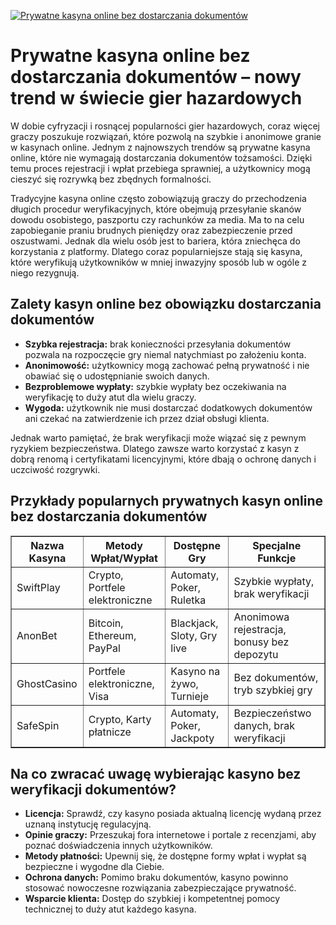 [![Prywatne kasyna online bez dostarczania dokumentów](https://123-caf.pages.dev/gitsignup.png)](https://vrmoo.ru/Bt82HjjY)

<h1>Prywatne kasyna online bez dostarczania dokumentów – nowy trend w świecie gier hazardowych</h1> <p>W dobie cyfryzacji i rosnącej popularności gier hazardowych, coraz więcej graczy poszukuje rozwiązań, które pozwolą na szybkie i anonimowe granie w kasynach online. Jednym z najnowszych trendów są prywatne kasyna online, które nie wymagają dostarczania dokumentów tożsamości. Dzięki temu proces rejestracji i wpłat przebiega sprawniej, a użytkownicy mogą cieszyć się rozrywką bez zbędnych formalności.</p>  <p>Tradycyjne kasyna online często zobowiązują graczy do przechodzenia długich procedur weryfikacyjnych, które obejmują przesyłanie skanów dowodu osobistego, paszportu czy rachunków za media. Ma to na celu zapobieganie praniu brudnych pieniędzy oraz zabezpieczenie przed oszustwami. Jednak dla wielu osób jest to bariera, która zniechęca do korzystania z platformy. Dlatego coraz popularniejsze stają się kasyna, które weryfikują użytkowników w mniej inwazyjny sposób lub w ogóle z niego rezygnują.</p>  <h2>Zalety kasyn online bez obowiązku dostarczania dokumentów</h2> <ul>   <li><strong>Szybka rejestracja:</strong> brak konieczności przesyłania dokumentów pozwala na rozpoczęcie gry niemal natychmiast po założeniu konta.</li>   <li><strong>Anonimowość:</strong> użytkownicy mogą zachować pełną prywatność i nie obawiać się o udostępnianie swoich danych.</li>   <li><strong>Bezproblemowe wypłaty:</strong> szybkie wypłaty bez oczekiwania na weryfikację to duży atut dla wielu graczy.</li>   <li><strong>Wygoda:</strong> użytkownik nie musi dostarczać dodatkowych dokumentów ani czekać na zatwierdzenie ich przez dział obsługi klienta.</li> </ul>  <p>Jednak warto pamiętać, że brak weryfikacji może wiązać się z pewnym ryzykiem bezpieczeństwa. Dlatego zawsze warto korzystać z kasyn z dobrą renomą i certyfikatami licencyjnymi, które dbają o ochronę danych i uczciwość rozgrywki.</p>  <h2>Przykłady popularnych prywatnych kasyn online bez dostarczania dokumentów</h2> <table border="1" cellpadding="8" cellspacing="0" style="border-collapse: collapse; width: 100%;">   <thead>     <tr>       <th>Nazwa Kasyna</th>       <th>Metody Wpłat/Wypłat</th>       <th>Dostępne Gry</th>       <th>Specjalne Funkcje</th>     </tr>   </thead>   <tbody>     <tr>       <td>SwiftPlay</td>       <td>Crypto, Portfele elektroniczne</td>       <td>Automaty, Poker, Ruletka</td>       <td>Szybkie wypłaty, brak weryfikacji</td>     </tr>     <tr>       <td>AnonBet</td>       <td>Bitcoin, Ethereum, PayPal</td>       <td>Blackjack, Sloty, Gry live</td>       <td>Anonimowa rejestracja, bonusy bez depozytu</td>     </tr>     <tr>       <td>GhostCasino</td>       <td>Portfele elektroniczne, Visa</td>       <td>Kasyno na żywo, Turnieje</td>       <td>Bez dokumentów, tryb szybkiej gry</td>     </tr>     <tr>       <td>SafeSpin</td>       <td>Crypto, Karty płatnicze</td>       <td>Automaty, Poker, Jackpoty</td>       <td>Bezpieczeństwo danych, brak weryfikacji</td>     </tr>   </tbody> </table>  <h2>Na co zwracać uwagę wybierając kasyno bez weryfikacji dokumentów?</h2> <ul>   <li><strong>Licencja:</strong> Sprawdź, czy kasyno posiada aktualną licencję wydaną przez uznaną instytucję regulacyjną.</li>   <li><strong>Opinie graczy:</strong> Przeszukaj fora internetowe i portale z recenzjami, aby poznać doświadczenia innych użytkowników.</li>   <li><strong>Metody płatności:</strong> Upewnij się, że dostępne formy wpłat i wypłat są bezpieczne i wygodne dla Ciebie.</li>   <li><strong>Ochrona danych:</strong> Pomimo braku dokumentów, kasyno powinno stosować nowoczesne rozwiązania zabezpieczające prywatność.</li>   <li><strong>Wsparcie klienta:</strong> Dostęp do szybkiej i kompetentnej pomocy technicznej to duży atut każdego kasyna.</li> </ul>